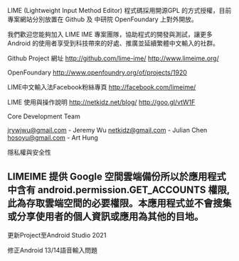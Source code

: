 LIME (Lightweight Input Method Editor) 程式碼採用開源GPL 的方式授權，目前專案網站分別放置在 Github 及 中研院 OpenFoundary 上對外開放。

我們歡迎您能夠加入 LIME IME 專案團隊，協助程式的開發與測試，讓更多 Android 的使用者享受到科技帶來的好處、推廣並延續繁體中文輸入的社群。

Github Project 網址 http://github.com/lime-ime/    http://www.limeime.org/

OpenFoundary http://www.openfoundry.org/of/projects/1920

LIME中文輸入法Facebook粉絲專頁 http://facebook.com/limeime/

LIME 使用與操作說明 http://netkidz.net/blog/ http://goo.gl/vtW1F

Core Development Team

jrywjwu@gmail.com - Jeremy Wu
netkidz@gmail.com - Julian Chen
hosoyu@gmail.com - Art Hung

隱私權與安全性

LIMEIME 提供 Google 空間雲端備份所以於應用程式中含有 android.permission.GET_ACCOUNTS 權限, 此為存取雲端空間的必要權限。本應用程式並不會搜集或分享使用者的個人資訊或應用為其他的目地。
-----------------------------------------------------------------

更新Project至Android Studio 2021

修正Android 13/14語音輸入問題
